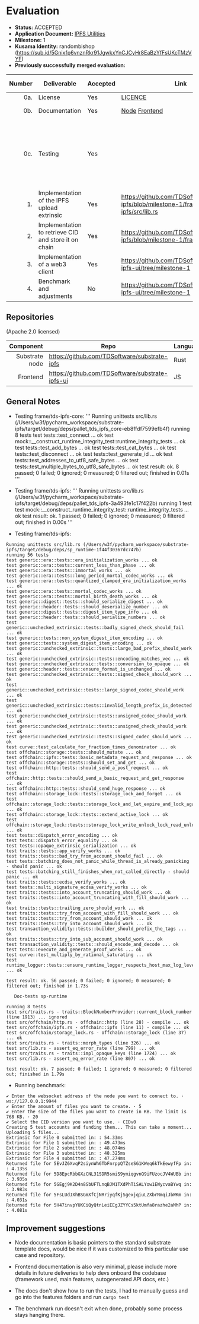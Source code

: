 # Evaluation



- **Status:** ACCEPTED
- **Application Document:** [IPFS Utilities](https://github.com/w3f/Grants-Program/blob/master/applications/ipfs_utilities.md)
- **Milestone:** 1
- **Kusama Identity:** randombishop (https://sub.id/5Gnixfp6vnznRkr91JgwkxYnCJCyHr8EaBzYfFsUKcTMzVYF)
- **Previously successfully merged evaluation:** 

| Number | Deliverable                                          | Accepted | Link                                                                                                                                                                   | Evaluation Notes                                                                                                   |
|-------:|------------------------------------------------------|----------|------------------------------------------------------------------------------------------------------------------------------------------------------------------------|--------------------------------------------------------------------------------------------------------------------|
|    0a. | License                                              | Yes      | [LICENCE](https://github.com/TDSoftware/substrate-ipfs/blob/milestone-1/LICENSE-APACHE2)                                                                               | Apache 2.0                                                                                                         |
|    0b. | Documentation                                        | Yes      | [Node](https://github.com/TDSoftware/substrate-ipfs/blob/milestone-1/README.md) [Frontend](https://github.com/TDSoftware/substrate-ipfs-ui/blob/milestone-1/README.md) | Very minimal documentation                                                                                         |
|    0c. | Testing                                              | Yes      |                                                                                                                                                                        | The provided links don't indicate how to run the tests but managed to run the tests on substrate pallets and libs. |
|     1. | Implementation of the IPFS upload extrinsic          | Yes      | https://github.com/TDSoftware/substrate-ipfs/blob/milestone-1/frame/tds-ipfs/src/lib.rs                                                                                | OK                                                                                                                 |
|     2. | Implementation to retrieve CID and store it on chain | Yes      | https://github.com/TDSoftware/substrate-ipfs/blob/milestone-1/frame/tds-ipfs/                                                                                          | OK                                                                                                                 |
|     3. | Implementation of a web3 client                      | Yes      | https://github.com/TDSoftware/substrate-ipfs-ui/tree/milestone-1                                                                                                       | OK                                                                                                                 |
|     4. | Benchmark and adjustments                            | No       | https://github.com/TDSoftware/substrate-ipfs-ui/tree/milestone-1                                                                                                       | OK                                                                                                                 |


## Repositories
(Apache 2.0 licensed)

|      Component | Repo                                            | Language |
|---------------:|-------------------------------------------------|----------|
| Substrate node | https://github.com/TDSoftware/substrate-ipfs    | Rust     |
|       Frontend | https://github.com/TDSoftware/substrate-ipfs-ui | JS       |



## General Notes

* Testing frame/tds-ipfs-core:
'''
Running unittests src/lib.rs (/Users/w3f/pycharm_workspace/substrate-ipfs/target/debug/deps/pallet_tds_ipfs_core-eb8ffdf7599efb4f)
running 8 tests
test tests::test_connect ... ok
test mock::__construct_runtime_integrity_test::runtime_integrity_tests ... ok
test tests::test_add_bytes ... ok
test tests::test_cat_bytes ... ok
test tests::test_disconnect ... ok
test tests::test_generate_id ... ok
test tests::test_addresses_to_utf8_safe_bytes ... ok
test tests::test_multiple_bytes_to_utf8_safe_bytes ... ok
test result: ok. 8 passed; 0 failed; 0 ignored; 0 measured; 0 filtered out; finished in 0.01s
'''

* Testing frame/tds-ipfs:
'''
Running unittests src/lib.rs (/Users/w3f/pycharm_workspace/substrate-ipfs/target/debug/deps/pallet_tds_ipfs-3a493fe1c17f422b)
running 1 test
test mock::__construct_runtime_integrity_test::runtime_integrity_tests ... ok
test result: ok. 1 passed; 0 failed; 0 ignored; 0 measured; 0 filtered out; finished in 0.00s
'''

* Testing frame/tds-ipfs:
```
Running unittests src/lib.rs (/Users/w3f/pycharm_workspace/substrate-ipfs/target/debug/deps/sp_runtime-1f44f30367dc747b)
running 56 tests
test generic::era::tests::era_initialization_works ... ok
test generic::era::tests::current_less_than_phase ... ok
test generic::era::tests::immortal_works ... ok
test generic::era::tests::long_period_mortal_codec_works ... ok
test generic::era::tests::quantized_clamped_era_initialization_works ... ok
test generic::era::tests::mortal_codec_works ... ok
test generic::era::tests::mortal_birth_death_works ... ok
test generic::digest::tests::should_serialize_digest ... ok
test generic::header::tests::should_deserialize_number ... ok
test generic::digest::tests::digest_item_type_info ... ok
test generic::header::tests::should_serialize_numbers ... ok
test generic::unchecked_extrinsic::tests::badly_signed_check_should_fail ... ok
test generic::tests::non_system_digest_item_encoding ... ok
test generic::tests::system_digest_item_encoding ... ok
test generic::unchecked_extrinsic::tests::large_bad_prefix_should_work ... ok
test generic::unchecked_extrinsic::tests::encoding_matches_vec ... ok
test generic::unchecked_extrinsic::tests::conversion_to_opaque ... ok
test generic::header::tests::ensure_format_is_unchanged ... ok
test generic::unchecked_extrinsic::tests::signed_check_should_work ... ok
test generic::unchecked_extrinsic::tests::large_signed_codec_should_work ... ok
test generic::unchecked_extrinsic::tests::invalid_length_prefix_is_detected ... ok
test generic::unchecked_extrinsic::tests::unsigned_codec_should_work ... ok
test generic::unchecked_extrinsic::tests::unsigned_check_should_work ... ok
test generic::unchecked_extrinsic::tests::signed_codec_should_work ... ok
test curve::test_calculate_for_fraction_times_denominator ... ok
test offchain::storage::tests::should_mutate ... ok
test offchain::ipfs::tests::basic_metadata_request_and_response ... ok
test offchain::storage::tests::should_set_and_get ... ok
test offchain::http::tests::should_send_a_post_request ... ok
test offchain::http::tests::should_send_a_basic_request_and_get_response ... ok
test offchain::http::tests::should_send_huge_response ... ok
test offchain::storage_lock::tests::storage_lock_and_forget ... ok
test offchain::storage_lock::tests::storage_lock_and_let_expire_and_lock_again ... ok
test offchain::storage_lock::tests::extend_active_lock ... ok
test offchain::storage_lock::tests::storage_lock_write_unlock_lock_read_unlock ... ok
test tests::dispatch_error_encoding ... ok
test tests::dispatch_error_equality ... ok
test tests::opaque_extrinsic_serialization ... ok
test traits::tests::app_verify_works ... ok
test traits::tests::bad_try_from_account_should_fail ... ok
test tests::batching_does_not_panic_while_thread_is_already_panicking - should panic ... ok
test tests::batching_still_finishes_when_not_called_directly - should panic ... ok
test traits::tests::ecdsa_verify_works ... ok
test tests::multi_signature_ecdsa_verify_works ... ok
test traits::tests::into_account_truncating_should_work ... ok
test traits::tests::into_account_truncating_with_fill_should_work ... ok
test traits::tests::trailing_zero_should_work ... ok
test traits::tests::try_from_account_with_fill_should_work ... ok
test traits::tests::try_from_account_should_work ... ok
test traits::tests::try_into_account_should_work ... ok
test transaction_validity::tests::builder_should_prefix_the_tags ... ok
test traits::tests::try_into_sub_account_should_work ... ok
test transaction_validity::tests::should_encode_and_decode ... ok
test tests::execute_and_generate_proof_works ... ok
test curve::test_multiply_by_rational_saturating ... ok
test runtime_logger::tests::ensure_runtime_logger_respects_host_max_log_level ... ok

test result: ok. 56 passed; 0 failed; 0 ignored; 0 measured; 0 filtered out; finished in 1.73s

   Doc-tests sp-runtime

running 8 tests
test src/traits.rs - traits::BlockNumberProvider::current_block_number (line 1913) ... ignored
test src/offchain/http.rs - offchain::http (line 28) - compile ... ok
test src/offchain/ipfs.rs - offchain::ipfs (line 11) - compile ... ok
test src/offchain/storage_lock.rs - offchain::storage_lock (line 37) ... ok
test src/traits.rs - traits::morph_types (line 326) ... ok
test src/lib.rs - assert_eq_error_rate (line 799) ... ok
test src/traits.rs - traits::impl_opaque_keys (line 1724) ... ok
test src/lib.rs - assert_eq_error_rate (line 807) ... ok

test result: ok. 7 passed; 0 failed; 1 ignored; 0 measured; 0 filtered out; finished in 1.79s
```

* Running benchmark:
```
✔ Enter the websocket address of the node you want to connect to. · ws://127.0.0.1:9944
✔ Enter the amount of files you want to create. · 5
✔ Enter the size of the files you want to create in KB. The limit is 768 KB. · 20
✔ Select the CID version you want to use. · CIDv0
Creating 5 test accounts and funding them... This can take a moment...
Uploading 5 files...
Extrinsic for File 0 submitted in: : 54.33ms
Extrinsic for File 1 submitted in: : 49.473ms
Extrinsic for File 2 submitted in: : 48.074ms
Extrinsic for File 3 submitted in: : 48.325ms
Extrinsic for File 4 submitted in: : 47.274ms
Returned file for 5EvJZ6XvqP2siynWh6TbFnrppQTZseSG1KWeq6kTkEewyfFp in: : 4.135s
Returned file for 5D8EpcRbbGXzCNL31SDR5smiS9ymiqgvnQ9iFUzocJV4WUBb in: : 3.935s
Returned file for 5GEgj9K2D4n8SbUFTLnqBJM1TXdPhTiSALYow1EWycvaBYwq in: : 3.983s
Returned file for 5FsLUdJXhBSGmXfCjNRriyqfKjSgexjqiuLZXbrNmqiJbWKm in: : 4.031s
Returned file for 5H47invpYUKCiQyQtnLeiEEgJZYYCs5ktUmfa8razhe2aMhP in: : 4.081s
```

## Improvement suggestions

* Node documentation is basic pointers to the standard substrate template docs, would be nice if it was customized to this particular use case and repository. 

* Frontend documentation is also very minimal, please include more details in future deliveries to help devs onboard the codebase (framework used, main features, autogenerated API docs, etc.)

* The docs don't show how to run the tests, I had to manually guess and go into the features folders and run `cargo test`

* The benchmark run doesn't exit when done, probably some process stays hanging there.
